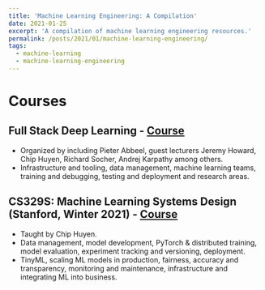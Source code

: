 ```yaml
---
title: 'Machine Learning Engineering: A Compilation'
date: 2021-01-25
excerpt: 'A compilation of machine learning engineering resources.'
permalink: /posts/2021/01/machine-learning-engineering/
tags:
  - machine-learning
  - machine-learning-engineering
---
```


# Courses

## Full Stack Deep Learning - [Course](https://course.fullstackdeeplearning.com/)
* Organized by including Pieter Abbeel, guest lecturers Jeremy Howard, Chip Huyen, Richard Socher, Andrej Karpathy among others.
* Infrastructure and tooling, data management, machine learning teams, training and debugging, testing and deployment and research areas.

## CS329S: Machine Learning Systems Design (Stanford, Winter 2021) - [Course](https://stanford-cs329s.github.io/)
* Taught by Chip Huyen.
* Data management, model development, PyTorch & distributed training, model evaluation, experiment tracking and versioning, deployment.
* TinyML, scaling ML models in production, fairness, accuracy and transparency, monitoring and maintenance, infrastructure and integrating ML into business.


